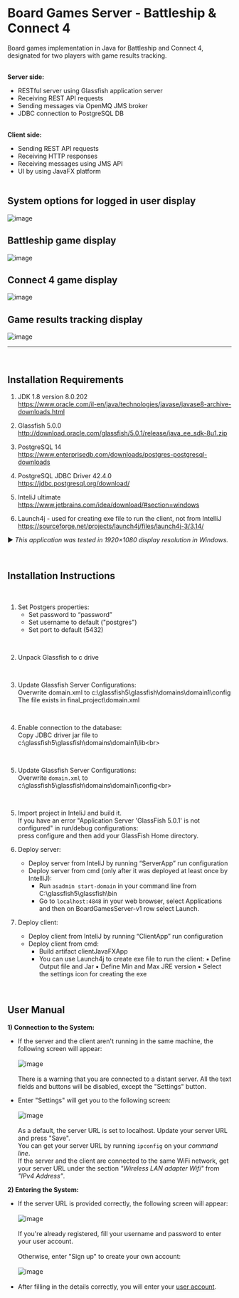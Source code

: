 Board Games Server - Battleship & Connect 4
===========================================
Board games implementation in Java for Battleship and Connect 4, designated for two players with game results tracking.
<br><br>

**Server side:**
* RESTful server using Glassfish application server
* Receiving REST API requests
* Sending messages via OpenMQ JMS broker 
* JDBC connection to PostgreSQL DB
<br><br>

**Client side:** 
* Sending REST API requests
* Receiving HTTP responses
* Receiving messages using JMS API
* UI by using JavaFX platform
<br><br>

## System options for logged in user display
![image](https://user-images.githubusercontent.com/124344785/225001584-4d178307-0983-479a-800f-5b5d397b5adf.png)<br>

## Battleship game display 
![image](https://user-images.githubusercontent.com/124344785/224998117-66f9753f-0967-41c8-9bda-0535541fd330.png)<br>

## Connect 4 game display 
![image](https://user-images.githubusercontent.com/124344785/224998858-836b9407-976e-4fe2-a23a-cdb9dafd5e1e.png)<br>

## Game results tracking display 
![image](https://user-images.githubusercontent.com/124344785/225000456-6416d246-9094-4fdc-8c0f-3aaa32235776.png)

************************************************************************************
&nbsp;

Installation Requirements
--------------------------
1) JDK 1.8 version 8.0.202 <br>https://www.oracle.com/il-en/java/technologies/javase/javase8-archive-downloads.html

2) Glassfish 5.0.0 <br>http://download.oracle.com/glassfish/5.0.1/release/java_ee_sdk-8u1.zip	

3) PostgreSQL 14 <br>https://www.enterprisedb.com/downloads/postgres-postgresql-downloads

4) PostgreSQL JDBC Driver 42.4.0 <br>https://jdbc.postgresql.org/download/

5) InteliJ ultimate <br>https://www.jetbrains.com/idea/download/#section=windows

6) Launch4j - used for creating exe file to run the client, not from IntelliJ <br>https://sourceforge.net/projects/launch4j/files/launch4j-3/3.14/<br>

► *This application was tested in 1920×1080 display resolution in Windows.* 

&nbsp;

Installation Instructions
------------------------
<br>

1) Set Postgers properties:<br>
   - Set password to “password”
   - Set username to default ("postgres")
   - Set port to default (5432)

<br>

2) Unpack Glassfish to c drive<br>

<br>

3) Update Glassfish Server Configurations:<br>
     Overwrite domain.xml to c:\glassfish5\glassfish\domains\domain1\config
     The file exists in final_project\domain.xml

<br>

4) Enable connection to the database:<br>
     Copy JDBC driver jar file to c:\glassfish5\glassfish\domains\domain1\lib\<br>

<br>

5) Update Glassfish Server Configurations:<br>
 Overwrite ``domain.xml`` to c:\glassfish5\glassfish\domains\domain1\config\<br>

<br>

5) Import project in InteliJ and build it.<br>
     If you have an error "Application Server 'GlassFish 5.0.1' is not configured" in run/debug configurations:<br> 
     press configure and then add your GlassFish Home directory.<br>
   

6) Deploy server:
	- Deploy server from InteliJ by running “ServerApp” run configuration<br>
	- Deploy server from cmd (only after it was deployed at least once by IntelliJ):<br> 
		- Run ```asadmin start-domain``` in your command line from C:\glassfish5\glassfish\bin<br>
		- Go to ```localhost:4848``` in your web browser, select Applications and then on BoardGamesServer-v1 row select Launch.<br>


7) Deploy client:
	* Deploy client from InteliJ by running “ClientApp” run configuration
	* Deploy client from cmd:
 		* Build artifact clientJavaFXApp
		* You can use Launch4j to create exe file to run the client:
			▪ Define Output file and Jar
			▪ Define Min and Max JRE version
			▪ Select the settings icon for creating the exe


&nbsp;

User Manual
------------
**1) Connection to the System:**
   * If the server and the client aren't running in the same machine, the following screen will appear: <br><br>
     ![image](https://github.com/alice-ruv/board-games/assets/124344785/a91a95f6-35f5-45f8-a3a8-3560139a7fdb) <br><br>
     There is a warning that you are connected to a distant server. All the text fields and buttons will be disabled, except the "Settings" button. <br>
     
   * Enter "Settings" will get you to the following screen: </br></br>
     ![image](https://github.com/alice-ruv/board-games/assets/124344785/275570c3-88ac-4e33-838c-d8fe69bf47f3) <br><br>
     As a default, the server URL is set to localhost. Update your server URL and press "Save". <br>
     You can get your server URL by running ``ipconfig`` on your *command line*. <br>
     If the server and the client are connected to the same WiFi network, get your server URL under the section *"Wireless LAN adapter Wifi"* from *"IPv4 Address"*.<br> 

**2) Entering the System:** <br />
   * If the server URL is provided correctly, the following screen will appear: <br><br>
     ![image](https://github.com/alice-ruv/board-games/assets/124344785/945c7421-ad44-461d-bc86-56ada389aa00) <br><br>
     If you're already registered, fill your username and password to enter your user account. <br><br>
     Otherwise, enter "Sign up" to create your own account: <br><br>
     ![image](https://github.com/alice-ruv/board-games/assets/124344785/38a1bcac-9f21-46a1-a827-3c6486c0f894) <br><br>
   * After filling in the details correctly, you will enter your [user account](#system-options-for-logged-in-user-display). <br>
